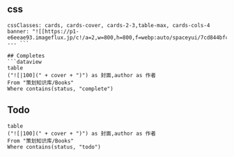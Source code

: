 ## css
``` --- 
cssClasses: cards, cards-cover, cards-2-3,table-max, cards-cols-4 banner: "![[https://p1-e6eeae93.imageflux.jp/c!/a=2,w=800,h=800,f=webp:auto/spaceyui/7cd844bfcabf11dfd368.jpg]]" 
--- ```

## Completes
```dataview
table
("![|100](" + cover + ")") as 封面,author as 作者
From "策划知识库/Books"
Where contains(status, "complete")
```


## Todo
```dataview
table
("![|100](" + cover + ")") as 封面,author as 作者
From "策划知识库/Books"
Where contains(status, "todo")
```